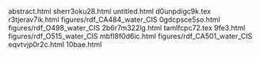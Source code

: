 abstract.html
sherr3oku28.html
untitled.html
d0unpdigc9k.tex
r3tjerav7ik.html
figures/rdf_CA484_water_CIS
0gdcpsce5so.html
figures/rdf_O498_water_CIS
2b6r7m322lg.html
tamlfcpc72.tex
9fe3.html
figures/rdf_O515_water_CIS
mbfl8f0d6ic.html
figures/rdf_CA501_water_CIS
eqvtvjp0r2c.html
10bae.html